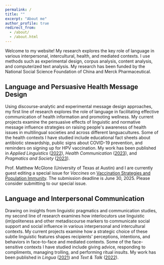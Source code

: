```yaml
---
permalink: /
title: ""
excerpt: "About me"
author_profile: true
redirect_from: 
  - /about/
  - /about.html
---
```


Welcome to my website! My research explores the key role of language in various interpersonal, intercultural, health, and mediated contexts. I use methods such as experimental design, corpus analysis, content analysis, and computerized text analysis. My research has been funded by the National Social Science Foundation of China and Merck Pharmaceutical.

Language and Persuasive Health Message Design
-----

Using discourse-analytic and experimental message design approaches, my first line of research explores the role of language in facilitating effective communication of health information and promoting wellness. My current projects examine the persuasive effects of linguistic and normative message influence strategies on raising people's awareness of health issues in multilingual societies and across different languacultures. Some of the health contexts I have studied include educational fact sheets about antibiotic stewardship, public signs about COVID-19 prevention, and reminders on signing up for HPV vaccination. My work has been published in _Applied Linguistics_ ([2022](https://jamesmianjia.github.io/files/Jia_2022_AL.pdf)), _Health Communication_ ([2023](https://jamesmianjia.github.io/files/Zhang_Jia_McGlone_HC.pdf)), and _Pragmatics and Society_ ([2023](https://jamesmianjia.github.io/files/Jia_Zhao_2023_PS.pdf)).

Prof. Matthew McGlone (University of Texas at Austin) and I are currently guest editing a special issue for _Vaccines_ on [Vaccination Strategies and Population Immunity](https://www.mdpi.com/journal/vaccines/special_issues/2P54F25P94). The submission deadline is June 30, 2025. Please consider submitting to our special issue. 

Language and Interpersonal Communication
-----

Drawing on insights from linguistic pragmatics and communication studies, my second line of research examines how interlocutors use linguistic (im)politeness and other metadiscourse markers to communicate social support and social influence in various interpersonal and intercultural contexts. My current projects examine how a strategic choice of these subtle linguistic features shapes recipients' perceptions, intentions, and behaviors in face-to-face and mediated contexts. Some of the face-sensitive contexts I have studied include giving advice, responding to compliments, managing trolling, and performing ritual insults. My work has been published in _Lingua_ ([2021](https://jamesmianjia.github.io/files/Jia_Yang_2021_Lingua.pdf)) and _Text & Talk_ ([2022](https://jamesmianjia.github.io/files/Jia_Yao_2022_TT.pdf)).

